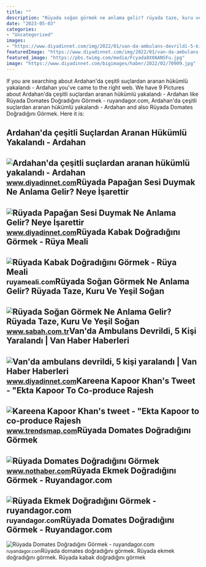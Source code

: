 ```yaml
---
title: ""
description: "Rüyada soğan görmek ne anlama gelir? rüyada taze, kuru ve yeşil soğan"
date: "2023-05-03"
categories:
- "Uncategorized"
images:
- "https://www.diyadinnet.com/img/2022/01/van-da-ambulans-devrildi-5-kisi-yaralandi.jpg"
featuredImage: "https://www.diyadinnet.com/img/2022/01/van-da-ambulans-devrildi-5-kisi-yaralandi.jpg"
featured_image: "https://pbs.twimg.com/media/Fcyada8X0AANSFu.jpg"
image: "https://www.diyadinnet.com/bigimages/haber/2022/02/70909.jpg"
---
```


If you are searching about Ardahan'da çeşitli suçlardan aranan hükümlü yakalandı - Ardahan you've came to the right web. We have 9 Pictures about Ardahan'da çeşitli suçlardan aranan hükümlü yakalandı - Ardahan like Rüyada Domates Doğradığını Görmek - ruyandagor.com, Ardahan'da çeşitli suçlardan aranan hükümlü yakalandı - Ardahan and also Rüyada Domates Doğradığını Görmek. Here it is:

Ardahan'da çeşitli Suçlardan Aranan Hükümlü Yakalandı - Ardahan
---------------------------------------------------------------

 ![Ardahan'da çeşitli suçlardan aranan hükümlü yakalandı - Ardahan](https://www.diyadinnet.com/bigimages/haber/2022/02/70909.jpg) <small>www.diyadinnet.com</small>Rüyada Papağan Sesi Duymak Ne Anlama Gelir? Neye İşarettir
----------------------------------------------------------

 ![Rüyada Papağan Sesi Duymak Ne Anlama Gelir? Neye İşarettir](https://www.diyadinnet.com/resim/hayvanlar/kuslar/papagan0.jpg) <small>www.diyadinnet.com</small>Rüyada Kabak Doğradığını Görmek - Rüya Meali
--------------------------------------------

 ![Rüyada Kabak Doğradığını Görmek - Rüya Meali](http://ruyameali.com/wp-content/uploads/2018/04/kabak-dogradigini-gormek-768x442.jpg) <small>ruyameali.com</small>Rüyada Soğan Görmek Ne Anlama Gelir? Rüyada Taze, Kuru Ve Yeşil Soğan
---------------------------------------------------------------------

 ![Rüyada Soğan Görmek Ne Anlama Gelir? Rüyada Taze, Kuru Ve Yeşil Soğan](https://iasbh.tmgrup.com.tr/b02160/752/395/0/0/724/380?u=https://isbh.tmgrup.com.tr/sbh/2022/04/27/ruyada-sogan-gormek-ne-anlama-gelir-ruyada-taze-kuru-ve-yesil-sogan-dogradigini-ve-yedigini-gormek-anlami-1651067471875.jpg) <small>www.sabah.com.tr</small>Van'da Ambulans Devrildi, 5 Kişi Yaralandı | Van Haber Haberleri
----------------------------------------------------------------

 ![Van'da ambulans devrildi, 5 kişi yaralandı | Van Haber Haberleri](https://www.diyadinnet.com/img/2022/01/van-da-ambulans-devrildi-5-kisi-yaralandi.jpg) <small>www.diyadinnet.com</small>Kareena Kapoor Khan's Tweet - "Ekta Kapoor To Co-produce Rajesh
---------------------------------------------------------------

 ![Kareena Kapoor Khan's tweet - "Ekta Kapoor to co-produce Rajesh](https://pbs.twimg.com/media/Fcyada8X0AANSFu.jpg) <small>www.trendsmap.com</small>Rüyada Domates Doğradığını Görmek
---------------------------------

 ![Rüyada Domates Doğradığını Görmek](https://i.nothaber.com/storage/files/images/2021/08/24/ruyada-domates-dogradigini-gormek-ne-anlama-gelir-1080x1920-612505a4b9c2f.jpg) <small>www.nothaber.com</small>Rüyada Ekmek Doğradığını Görmek - Ruyandagor.com
------------------------------------------------

 ![Rüyada Ekmek Doğradığını Görmek - ruyandagor.com](https://images.ruyandagor.com/2017/04/ekmek-dogradigini-gormek-1943.jpg) <small>ruyandagor.com</small>Rüyada Domates Doğradığını Görmek - Ruyandagor.com
--------------------------------------------------

 ![Rüyada Domates Doğradığını Görmek - ruyandagor.com](https://images.ruyandagor.com/2017/04/domates-dogradigini-gormek-1615.jpg) <small>ruyandagor.com</small>Rüyada domates doğradığını görmek. Rüyada ekmek doğradığını görmek. Rüyada kabak doğradığını görmek
